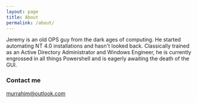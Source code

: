```yaml
---
layout: page
title: About
permalink: /about/
---
```


Jeremy is an old OPS guy from the dark ages of computing.  He started automating NT 4.0 installations and hasn't looked back.  Classically trained as an Active Directory Administrator and Windows Engineer, he is currently engrossed in all things Powershell and is eagerly awaiting the death of the GUI.


### Contact me

[murrahjm@outlook.com](mailto:murrahjm@outlook.com)